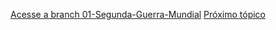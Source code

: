 [Acesse a branch 01-Segunda-Guerra-Mundial](https://github.com/CAIOVPFAST/Gerencia-de-configura-o/tree/01-Segunda-Guerra-Mundial)
[Próximo tópico](https://github.com/CAIOVPFAST/Gerencia-de-configura-o/tree/02-O-Contexto-Historico)
